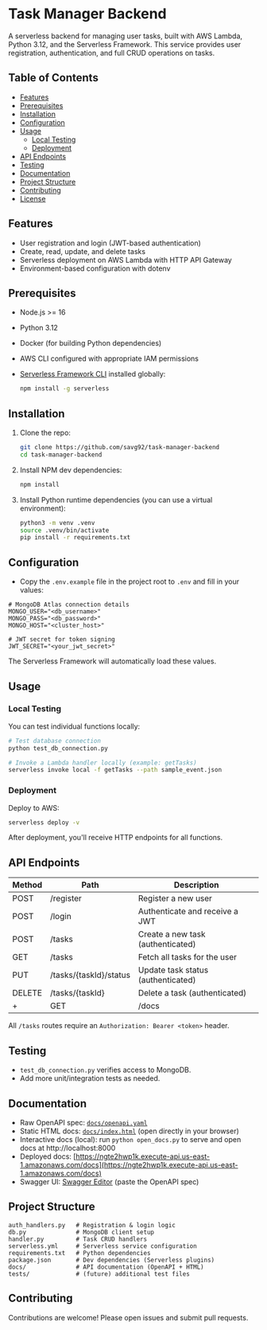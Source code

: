 # Task Manager Backend

A serverless backend for managing user tasks, built with AWS Lambda, Python 3.12, and the Serverless Framework. This service provides user registration, authentication, and full CRUD operations on tasks.

## Table of Contents
- [Features](#features)
- [Prerequisites](#prerequisites)
- [Installation](#installation)
- [Configuration](#configuration)
- [Usage](#usage)
  - [Local Testing](#local-testing)
  - [Deployment](#deployment)
- [API Endpoints](#api-endpoints)
- [Testing](#testing)
- [Documentation](#documentation)
- [Project Structure](#project-structure)
- [Contributing](#contributing)
- [License](#license)

## Features
- User registration and login (JWT-based authentication)
- Create, read, update, and delete tasks
- Serverless deployment on AWS Lambda with HTTP API Gateway
- Environment-based configuration with dotenv

## Prerequisites
- Node.js >= 16
- Python 3.12
- Docker (for building Python dependencies)
- AWS CLI configured with appropriate IAM permissions
- [Serverless Framework CLI](https://www.serverless.com/) installed globally:

  ```zsh
  npm install -g serverless
  ```

## Installation
1. Clone the repo:
   ```zsh
   git clone https://github.com/savg92/task-manager-backend
   cd task-manager-backend
   ```
2. Install NPM dev dependencies:
   ```zsh
   npm install
   ```
3. Install Python runtime dependencies (you can use a virtual environment):
   ```zsh
   python3 -m venv .venv
   source .venv/bin/activate
   pip install -r requirements.txt
   ```

## Configuration
- Copy the `.env.example` file in the project root to `.env` and fill in your values:
```dotenv
# MongoDB Atlas connection details
MONGO_USER="<db_username>"
MONGO_PASS="<db_password>"
MONGO_HOST="<cluster_host>"

# JWT secret for token signing
JWT_SECRET="<your_jwt_secret>"
```

The Serverless Framework will automatically load these values.

## Usage

### Local Testing

You can test individual functions locally:

```zsh
# Test database connection
python test_db_connection.py

# Invoke a Lambda handler locally (example: getTasks)
serverless invoke local -f getTasks --path sample_event.json
```

### Deployment

Deploy to AWS:

```zsh
serverless deploy -v
```

After deployment, you'll receive HTTP endpoints for all functions.

## API Endpoints

| Method | Path                      | Description                          |
| ------ | ------------------------- | ------------------------------------ |
| POST   | /register                 | Register a new user                 |
| POST   | /login                    | Authenticate and receive a JWT       |
| POST   | /tasks                    | Create a new task (authenticated)    |
| GET    | /tasks                    | Fetch all tasks for the user         |
| PUT    | /tasks/{taskId}/status    | Update task status (authenticated)   |
| DELETE | /tasks/{taskId}           | Delete a task (authenticated)        |
+| GET    | /docs                     | Serve static HTML API documentation  |

All `/tasks` routes require an `Authorization: Bearer <token>` header.

## Testing

- `test_db_connection.py` verifies access to MongoDB.
- Add more unit/integration tests as needed.

## Documentation
- Raw OpenAPI spec: [`docs/openapi.yaml`](docs/openapi.yaml)
- Static HTML docs: [`docs/index.html`](docs/index.html) (open directly in your browser)
- Interactive docs (local): run `python open_docs.py` to serve and open docs at http://localhost:8000
- Deployed docs: [https://ngte2hwp1k.execute-api.us-east-1.amazonaws.com/docs](https://ngte2hwp1k.execute-api.us-east-1.amazonaws.com/docs)
- Swagger UI: [Swagger Editor](https://editor.swagger.io/) (paste the OpenAPI spec)

## Project Structure
```
auth_handlers.py   # Registration & login logic
db.py              # MongoDB client setup
handler.py         # Task CRUD handlers
serverless.yml     # Serverless service configuration
requirements.txt   # Python dependencies
package.json       # Dev dependencies (Serverless plugins)
docs/              # API documentation (OpenAPI + HTML)
tests/             # (future) additional test files
```  

## Contributing
Contributions are welcome! Please open issues and submit pull requests.

